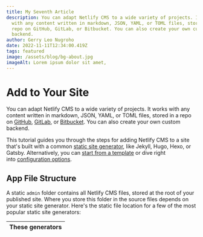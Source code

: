```yaml
---
title: My Seventh Article
description: You can adapt Netlify CMS to a wide variety of projects. It works
  with any content written in markdown, JSON, YAML, or TOML files, stored in a
  repo on GitHub, GitLab, or Bitbucket. You can also create your own custom
  backend.
author: Gerry Leo Nugroho
date: 2022-11-11T12:34:00.419Z
tags: featured
image: /assets/blog/bg-about.jpg
imageAlt: Lorem ipsum dolor sit amet,
---
```

# Add to Your Site

You can adapt Netlify CMS to a wide variety of projects. It works with any content written in markdown, JSON, YAML, or TOML files, stored in a repo on [GitHub](https://github.com/), [GitLab](https://about.gitlab.com/), or [Bitbucket](https://bitbucket.org/). You can also create your own custom backend.

This tutorial guides you through the steps for adding Netlify CMS to a site that's built with a common [static site generator](https://www.staticgen.com/), like Jekyll, Hugo, Hexo, or Gatsby. Alternatively, you can [start from a template](https://www.netlifycms.org/docs/start-with-a-template) or dive right into [configuration options](https://www.netlifycms.org/docs/configuration-options).

## [](https://www.netlifycms.org/docs/add-to-your-site/#app-file-structure)App File Structure

A static `admin` folder contains all Netlify CMS files, stored at the root of your published site. Where you store this folder in the source files depends on your static site generator. Here's the static file location for a few of the most popular static site generators:



| These generators |
| ---------------- |